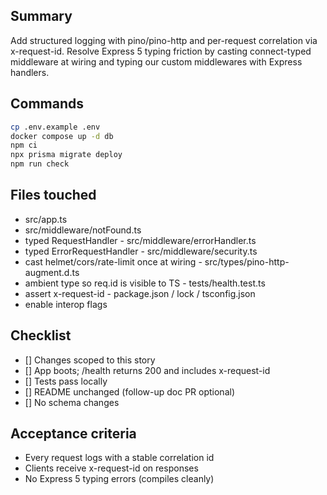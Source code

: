 ## Summary

Add structured logging with pino/pino-http and per-request correlation via x-request-id. Resolve Express 5 typing friction by casting connect-typed middleware at wiring and typing our custom middlewares with Express handlers.

## Commands

```bash
cp .env.example .env
docker compose up -d db
npm ci
npx prisma migrate deploy
npm run check
```

## Files touched

- src/app.ts
- src/middleware/notFound.ts
- typed RequestHandler - src/middleware/errorHandler.ts
- typed ErrorRequestHandler - src/middleware/security.ts
- cast helmet/cors/rate-limit once at wiring - src/types/pino-http-augment.d.ts
- ambient type so req.id is visible to TS - tests/health.test.ts
- assert x-request-id - package.json / lock / tsconfig.json
- enable interop flags

## Checklist

- [] Changes scoped to this story
- [] App boots; /health returns 200 and includes x-request-id
- [] Tests pass locally
- [] README unchanged (follow-up doc PR optional)
- [] No schema changes

## Acceptance criteria

- Every request logs with a stable correlation id
- Clients receive x-request-id on responses
- No Express 5 typing errors (compiles cleanly)
